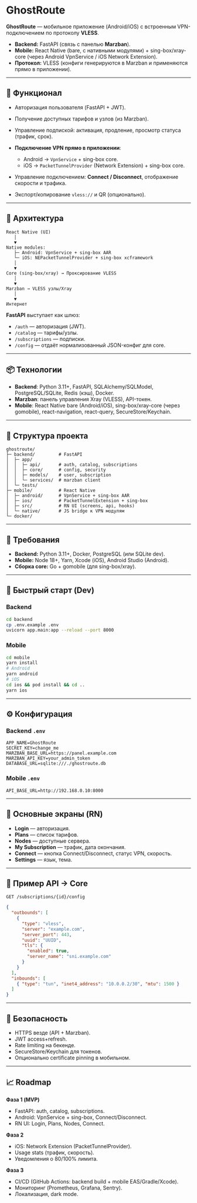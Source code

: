# GhostRoute

**GhostRoute** — мобильное приложение (Android/iOS) с встроенным VPN-подключением по протоколу **VLESS**.

* **Backend:** FastAPI (связь с панелью **Marzban**).
* **Mobile:** React Native (bare, с нативными модулями) + sing-box/xray-core (через Android VpnService / iOS Network Extension).
* **Протокол:** VLESS (конфиги генерируются в Marzban и применяются прямо в приложении).


---

## 🚀 Функционал

* Авторизация пользователя (FastAPI + JWT).
* Получение доступных тарифов и узлов (из Marzban).
* Управление подпиской: активация, продление, просмотр статуса (трафик, срок).
* **Подключение VPN прямо в приложении**:

  * Android → `VpnService` + sing-box core.
  * iOS → `PacketTunnelProvider` (Network Extension) + sing-box core.
* Управление подключением: **Connect / Disconnect**, отображение скорости и трафика.
* Экспорт/копирование `vless://` и QR (опционально).

---

## 🧭 Архитектура

```
React Native (UI)
   │
   ▼
Native modules:
   ├─ Android: VpnService + sing-box AAR
   └─ iOS: NEPacketTunnelProvider + sing-box xcframework
   │
   ▼
Core (sing-box/xray) → Проксирование VLESS
   │
   ▼
Marzban → VLESS узлы/Xray
   │
   ▼
Интернет
```

**FastAPI** выступает как шлюз:

* `/auth` — авторизация (JWT).
* `/catalog` — тарифы/узлы.
* `/subscriptions` — подписки.
* `/config` — отдаёт нормализованный JSON-конфиг для core.

---

## 📦 Технологии

* **Backend**: Python 3.11+, FastAPI, SQLAlchemy/SQLModel, PostgreSQL/SQLite, Redis (кэш), Docker.
* **Marzban**: панель управления Xray (VLESS), API-токен.
* **Mobile**: React Native bare (Android/iOS), sing-box/xray-core (через gomobile), react-navigation, react-query, SecureStore/Keychain.

---

## 📁 Структура проекта

```
ghostroute/
├─ backend/         # FastAPI
│  ├─ app/
│  │  ├─ api/       # auth, catalog, subscriptions
│  │  ├─ core/      # config, security
│  │  ├─ models/    # user, subscription
│  │  └─ services/  # marzban client
│  └─ tests/
├─ mobile/          # React Native
│  ├─ android/      # VpnService + sing-box AAR
│  ├─ ios/          # PacketTunnelExtension + sing-box
│  ├─ src/          # RN UI (screens, api, hooks)
│  └─ native/       # JS bridge к VPN модулям
└─ docker/
```

---

## 🔧 Требования

* **Backend:** Python 3.11+, Docker, PostgreSQL (или SQLite dev).
* **Mobile:** Node 18+, Yarn, Xcode (iOS), Android Studio (Android).
* **Сборка core:** Go + gomobile (для sing-box/xray).

---

## 🏃 Быстрый старт (Dev)

### Backend

```bash
cd backend
cp .env.example .env
uvicorn app.main:app --reload --port 8000
```

### Mobile

```bash
cd mobile
yarn install
# Android
yarn android
# iOS
cd ios && pod install && cd ..
yarn ios
```

---

## ⚙️ Конфигурация

### Backend `.env`

```
APP_NAME=GhostRoute
SECRET_KEY=change_me
MARZBAN_BASE_URL=https://panel.example.com
MARZBAN_API_KEY=your_admin_token
DATABASE_URL=sqlite:///./ghostroute.db
```

### Mobile `.env`

```
API_BASE_URL=http://192.168.0.10:8000
```

---

## 📱 Основные экраны (RN)

* **Login** — авторизация.
* **Plans** — список тарифов.
* **Nodes** — доступные сервера.
* **My Subscription** — трафик, дата окончания.
* **Connect** — кнопка Connect/Disconnect, статус VPN, скорость.
* **Settings** — язык, тема.

---

## 🔌 Пример API → Core

`GET /subscriptions/{id}/config`

```json
{
  "outbounds": [
    {
      "type": "vless",
      "server": "example.com",
      "server_port": 443,
      "uuid": "UUID",
      "tls": {
        "enabled": true,
        "server_name": "sni.example.com"
      }
    }
  ],
  "inbounds": [
    { "type": "tun", "inet4_address": "10.0.0.2/30", "mtu": 1500 }
  ]
}
```

---

## 🔐 Безопасность

* HTTPS везде (API + Marzban).
* JWT access+refresh.
* Rate limiting на бекенде.
* SecureStore/Keychain для токенов.
* Опционально certificate pinning в мобильном.

---

## 📈 Roadmap

**Фаза 1 (MVP)**

* FastAPI: auth, catalog, subscriptions.
* Android: VpnService + sing-box, Connect/Disconnect.
* RN UI: Login, Plans, Nodes, Connect.

**Фаза 2**

* iOS: Network Extension (PacketTunnelProvider).
* Usage stats (трафик, скорость).
* Уведомления о 80/100% лимита.

**Фаза 3**

* CI/CD (GitHub Actions: backend build + mobile EAS/Gradle/Xcode).
* Мониторинг (Prometheus, Grafana, Sentry).
* Локализация, dark mode.
